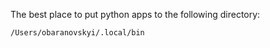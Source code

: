The best place to put python apps to the following directory:

```
/Users/obaranovskyi/.local/bin
```
